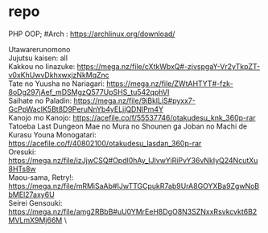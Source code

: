 # repo

PHP OOP;
#Arch : https://archlinux.org/download/

Utawarerunomono \
Jujutsu kaisen: all \
Kakkou no Iinazuke: https://mega.nz/file/cXtkWbxQ#-zjvspgaY-Vr2yTkpZT-v0xKhUwvDkhxwxjzNkMqZnc \
Tate no Yuusha no Nariagari: https://mega.nz/file/ZWtAHTYT#-fzk-8oDg297jAef_mDSMgzQ577UpSHS_tu542qphVI \
Saihate no Paladin: https://mega.nz/file/9iBklLiS#pyxx7-GcPpWacIK5Bt8D9PeruNnYb4yELjjQDNlPm4Y \
Kanojo mo Kanojo: https://acefile.co/f/55537746/otakudesu_knk_360p-rar \
Tatoeba Last Dungeon Mae no Mura no Shounen ga Joban no Machi de Kurasu Youna Monogatari: https://acefile.co/f/40802100/otakudesu_lasdan_360p-rar \
Oresuki: https://mega.nz/file/izJjwCSQ#Opdl0hAy_IJlvwYiRiPvY36vNkIyQ24NcutXu8HTs8w \
Maou-sama, Retry!: https://mega.nz/file/mRMiSaAb#IJwTTGCpukR7ab9UrA8GOYXBa9ZgwNoBbMEl27axy6U \
Seirei Gensouki: https://mega.nz/file/amg2RBbB#uU0YMrEeH8DgO8N3SZNxxRsvkcvkt6B2MVLmX9Mj66M \

